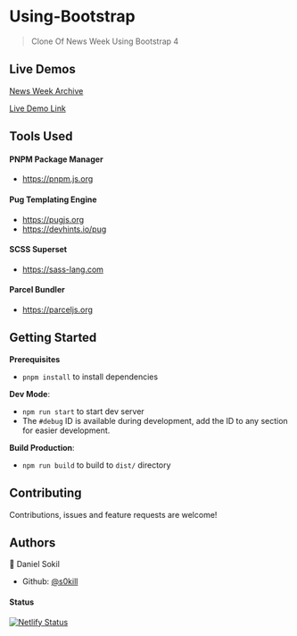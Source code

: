 # Using-Bootstrap

> Clone Of News Week Using Bootstrap 4

## Live Demos

[News Week Archive](https://web.archive.org/web/20200115024709if_/https://www.newsweek.com/)

[Live Demo Link](https://s0kil-using-bootstrap.netlify.com)

## Tools Used

#### PNPM Package Manager

- https://pnpm.js.org

#### Pug Templating Engine

- https://pugjs.org
- https://devhints.io/pug

#### SCSS Superset

- https://sass-lang.com

#### Parcel Bundler

- https://parceljs.org

## Getting Started

**Prerequisites**

- `pnpm install` to install dependencies

**Dev Mode**:

- `npm run start` to start dev server
- The `#debug` ID is available during development, add the ID to any section for easier development.

**Build Production**:

- `npm run build` to build to `dist/` directory

## Contributing

Contributions, issues and feature requests are welcome!

## Authors

👤 Daniel Sokil

- Github: [@s0kill](https://github.com/s0kil)

#### Status

[![Netlify Status](https://api.netlify.com/api/v1/badges/db419034-12e2-4dab-8366-e09824761152/deploy-status)](https://app.netlify.com/sites/s0kil-using-bootstrap/deploys)
